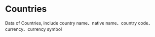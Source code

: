 # Countries
Data of Countries, include country name、native name、country code、currency、currency symbol
